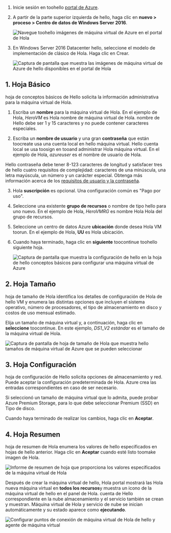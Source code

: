 1. Inicie sesión en toohello [portal de Azure](https://portal.azure.com).

2. A partir de la parte superior izquierda de hello, haga clic en **nuevo > proceso > Centro de datos de Windows Server 2016**.

    ![Navegue toohello imágenes de máquina virtual de Azure en el portal de Hola](./media/virtual-machines-common-portal-create-fqdn/marketplace-new.png)

3. En Windows Server 2016 Datacenter hello, seleccione el modelo de implementación de clásico de Hola. Haga clic en Crear.

    ![Captura de pantalla que muestra las imágenes de máquina virtual de Azure de hello disponibles en el portal de Hola](./media/virtual-machines-common-portal-create-fqdn/deployment-classic-model.png)

## <a name="1-basics-blade"></a>1. Hoja Básico

hoja de conceptos básicos de Hello solicita la información administrativa para la máquina virtual de Hola.

1. Escriba un **nombre** para la máquina virtual de Hola. En el ejemplo de Hola, _HeroVM_ es Hola nombre de máquina virtual de Hola. nombre de Hello debe ser 1 y 15 caracteres y no puede contener caracteres especiales.

2. Escriba un **nombre de usuario** y una gran **contraseña** que están toocreate usa una cuenta local en hello máquina virtual. Hello cuenta local se usa toosign en tooand administrar Hola máquina virtual. En el ejemplo de Hola, _azureuser_ es el nombre de usuario de Hola.

 Hello contraseña debe tener 8-123 caracteres de longitud y satisfacer tres de hello cuatro requisitos de complejidad: caracteres de una minúscula, una letra mayúscula, un número y un carácter especial. Obtenga más información acerca de los [requisitos de usuario y la contraseña](../articles/virtual-machines/windows/faq.md).

3. Hola **suscripción** es opcional. Una configuración común es "Pago por uso".

4. Seleccione una existente **grupo de recursos** o nombre de tipo hello para uno nuevo. En el ejemplo de Hola, _HeroVMRG_ es nombre Hola Hola del grupo de recursos.

5. Seleccione un centro de datos Azure **ubicación** donde desea Hola VM toorun. En el ejemplo de Hola, **UU** es Hola ubicación.

6. Cuando haya terminado, haga clic en **siguiente** toocontinue toohello siguiente hoja.

    ![Captura de pantalla que muestra la configuración de hello en la hoja de hello conceptos básicos para configurar una máquina virtual de Azure](./media/virtual-machines-common-portal-create-fqdn/basics-blade-classic.png)

## <a name="2-size-blade"></a>2. Hoja Tamaño

hoja de tamaño de Hola identifica los detalles de configuración de Hola de hello VM y enumera las distintas opciones que incluyen el sistema operativo, número de procesadores, el tipo de almacenamiento en disco y costos de uso mensual estimado.  

Elija un tamaño de máquina virtual y, a continuación, haga clic en **seleccione** toocontinue. En este ejemplo, _DS1_\__V2 estándar_ es el tamaño de la máquina virtual de Hola.

  ![Captura de pantalla de hoja de tamaño de Hola que muestra hello tamaños de máquina virtual de Azure que se pueden seleccionar](./media/virtual-machines-common-portal-create-fqdn/vm-size-classic.png)


## <a name="3-settings-blade"></a>3. Hoja Configuración

hoja de configuración de Hello solicita opciones de almacenamiento y red. Puede aceptar la configuración predeterminada de Hola. Azure crea las entradas correspondientes en caso de ser necesario.

Si seleccionó un tamaño de máquina virtual que lo admita, puede probar Azure Premium Storage, para lo que debe seleccionar Premium (SSD) en Tipo de disco.

Cuando haya terminado de realizar los cambios, haga clic en **Aceptar**.

## <a name="4-summary-blade"></a>4. Hoja Resumen

hoja de resumen de Hola enumera los valores de hello especificados en hojas de hello anterior. Haga clic en **Aceptar** cuando esté listo toomake imagen de Hola.

 ![Informe de resumen de hoja que proporciona los valores especificados de la máquina virtual de Hola](./media/virtual-machines-common-portal-create-fqdn/summary-blade-classic.png)

Después de crear la máquina virtual de hello, Hola portal mostrará las Hola nueva máquina virtual en **todos los recursos**y muestra un icono de la máquina virtual de hello en el panel de Hola. cuenta de Hello correspondiente en la nube almacenamiento y el servicio también se crean y muestran. Máquina virtual de Hola y servicio de nube se inician automáticamente y su estado aparece como **ejecutando**.

 ![Configurar puntos de conexión de máquina virtual de Hola de hello y agente de máquina virtual](./media/virtual-machines-common-portal-create-fqdn/portal-with-new-vm.png)
